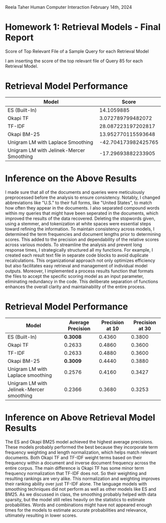 Reela Taher
Human Computer Interaction
February 14th, 2024

# Homework 1: Retrieval Models - Final Report

Score of Top Relevant File of a Sample Query for each Retrieval Model

  I am inserting the score of the top relevant file of Query 85 for each Retrieval Model.

# Retrieval Model Performance

| Model | Score |
|-|-|  
| ES (Built-In) | 14.1059885 |
| Okapi TF | 3.072789799482072 |
| TF-IDF | 28.087223197202817 | 
| Okapi BM-25 | 13.952770115593648 |
| Unigram LM with Laplace Smoothing | -42.704173982425765 |
| Unigram LM with Jelinek-Mercer Smoothing | -17.29693882233905 |


# Inference on the Above Results

I made sure that all of the documents and queries were meticulously preprocessed before the analysis to ensure consistency. Notably, I changed abbreviations like "U.S." to their full forms, like "United States", to match how often they appear in the documents. I also separated compound words within my queries that might have been seperated in the documents, which improved the results of the data recovered. Deleting the stopwords given, using a stemmer, and tokenization at white spaces were essential steps toward refining the information. To maintain consistency across models, I determined the term frequencies and document lengths prior to determining scores. This added to the precision and dependability of the relative scores across various models. To streamline the analysis and prevent long response times, I strategically structured all my functions. For example, I created each result text file in separate code blocks to avoid duplicate recalculations. This organizational approach not only optimizes efficiency but also facilitates easy retrieval and management of individual model outputs. Moreover, I implemented a process results function that formats the files to accept the specific scoring model as an input parameter, eliminating redundancy in the code. This deliberate separation of functions enhances the overall clarity and maintainability of the entire process.

# Retrieval Model Performance 

| Model | Average Precision | Precision at 10 | Precision at 30 |
|-|-|-|-|
| ES (Built-In) | **0.3008** | 0.4360 | 0.3800 |  
| Okapi TF | 0.2633 | 0.4860 | 0.3600 |
| TF-IDF | 0.2633 | 0.4880 | 0.3600 |
| Okapi BM-25 | **0.3009** | 0.4440 | 0.3880 |
| Unigram LM with Laplace smoothing | 0.2576 | 0.4160 | 0.3427 |
| Unigram LM with Jelinek-Mercer smoothing | 0.2366 | 0.3680 | 0.3253 |


# Inference on Above Retrieval Model Results 

The ES and Okapi BM25 model achieved the highest average precisions. These models probably performed the best because they incorporate term frequency weighting and length normalization, which helps match relevant documents. Both Okapi TF and TF-IDF weight terms based on their frequency within a document and inverse document frequency across the entire corpus. The main difference is Okapi TF has some minor term frequency normalization that TF-IDF does not. So their weighting and resulting rankings are very alike. This normalization and weighting improves their ranking ability over just TF-IDF alone. The language models with smoothing techniques did not perform as well as other models like ES and BM25. As we discussed in class, the smoothing probably helped with data sparsity, but the model still relies heavily on the statistics to estimate probabilities. Words and combinations might have not appeared enough times for the models to estimate accurate probabilities and relevance, ultimately resulting in lower scores.
